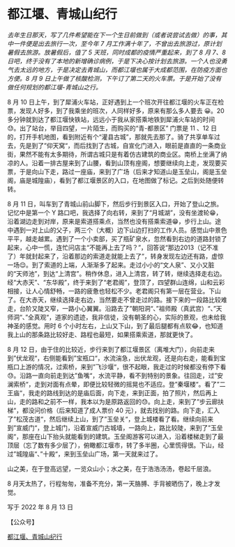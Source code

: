 # 都江堰、青城山纪行

*去年生日那天，写了几件希望能在下一个生日前做到（或者说尝试去做）的事，其中一件便是出去旅行一次，至今年 7 月工作满十年了，不曾出去旅游过，原计划暑假去旅游。放暑假后，值了 5 天班，同时成都的疫情严重起来，到了 8 月 7、8 日吧，终于没有了本地的新增确诊病例，于是下决心按计划去旅游。一个人也没勇气去太远的地方，于是决定去青城山，而都江堰也属于大成都范围，在防疫方面也方便。8 月 9 日上午做了核酸检测，下午订了第二天的火车票。于是开始了没有做任何规划的都江堰-青城山之行。*

8 月 10 日上午，到了犀浦火车站，正好遇到上一个班次开往都江堰的火车正在检票，发现人好多，到了我乘坐的班次，人同样好多，原来有那么多人要去 😀。20 多分钟就到达了都江堰快铁站，远远小于我从家搭乘地铁到犀浦火车站的时间 😓。出了站台，举目四望，一片陌生，而购买的“青-都景区” 门票是 11 、12 日的，打开手机地图，看到附近有个“灌县古城”，那就先去那了。骑了共享单车过去，先是到了”仰天窝“，而后找到了古城，自宣化门进入，眼前是直直的一条商业街，果然不能有太多期待，所谓古城只是有着仿古建筑的商业区。南桥上坐满了纳凉的人。沿着一排古屋来到了山腰，看到山顶有座阁，想要继续向上走，发现要买票，于是向山下走，路过一座庙，来到了广场（后来才知道山是玉垒山，阁是玉垒阁，庙是城隍庙），看到了都江堰景区的入口，在地图做了标记。之后到处随便转转。

8 月 11 日，叫车到了青城山前山脚下，然后步行到景区入口，开始了登山之旅。记忆中是第一个 Y 路口吧，我选择了向右转，来到了“月城湖”，没有坐渡轮😁，沿着湖边走到对岸，原来是索道搭乘点，当然也没有搭乘索道😁，步行上山。途中遇到一对上山的父子，两三个（大概）边下山边打扫的工作人员。感觉山中景色平平，越走越累。遇到了一个小卖部，买了瓶矿泉水，忽然看到右边的道路封锁了起来，心中一慌，连忙问店主“不能再上去了吗？”，回答说“那边2013（记不准了）年就封起来了，沿着那边的索道走就能上去了”，转身发现左边还有路，虚惊一场😌。到了索道的上端，人渐渐多了起来。走过小小的“文人泉”、又小又脏的“天师池”，到达“上清宫”。稍作休息，进入上清宫，转了转，继续选择走右边。经“大赤天”、“东华殿”，终于来到了“老君阁”，登顶了，四望群山连绵，山和云彩相接，让人心情舒畅，一路的疲惫也轻松不少。老君阁只有第一层在营业。下山了。在大赤天，继续选择走右边，当然要走不曾走过的路。接下来的一段路比较难走，台阶又陡又窄，一路小心翼翼。沿路去了”朝阳洞“、”祖师殿（真武宫）“、”天师洞“、”全真观“，道家的遗迹，我非信徒，没有朝圣的心，实际的景观，也未给我神圣的感觉。用时 6 个小时左右，上山又下山，到了最后腿都有点软😂，也知道我上山的那条路比较好走、路程也最短，如果搭乘索道，那就更快了。

8 月 12 日，由于住的比较近，步行来到了都江堰景区（离堆大门），向前走来到”伏龙观“，右侧能看到”宝瓶口“，水流湍急，出伏龙观，还是向右走，能看到宝瓶口上游的情况，过索桥，来到”飞沙堰“，很不起眼，我走过的时候都没有停下看😓。沿路一直向前走到达”鱼嘴“，水流平静，看不到特别的景象。往回走，过”安澜索桥“，走到对面有点晕，即便比较轻微的摇晃也不适应。登”秦堰楼“。看了”二王庙“，我走的路线到达的是庙后面，向下走，来到正面，拍了照片，然后再上山，走的路和之前不一样，我本以为是原路返回的😓。向上走，来到了”步云廊扶梯“，都没问价格（后来知道了成人票价 40 元），就去找别的路。向下走，汇入了”松茂古道“，然后继续上山，到了”玉垒关“，登上城楼看了看。继续向前来到”宣威门“，登上城门，沿着宣威门古城墙，一路向上，路比较陡，来到了”玉垒阁“，那座在山下抬头就能看到的建筑。玉垒阁游客可以进入，沿着楼梯走到了最顶层（忘了数有多少层了），俯瞰都江堰市，转了多半圈，心里慌得很。下山，经过”城隍庙“、”十殿“，来到玉垒山广场，第一天就来过了。

山之美，在于登高远望，一览众山小；水之美，在于浩浩汤汤，卷起千层浪。

8 月天太热了，行程匆匆，准备不充分，第一天胳膊、手背被晒伤了，晚上才发觉。

写于 2022 年 8 月 13 日

【公众号】

[都江堰、青城山纪行](https://mp.weixin.qq.com/s/6jtT-Yfo21eSQLFGLLfjGQ)